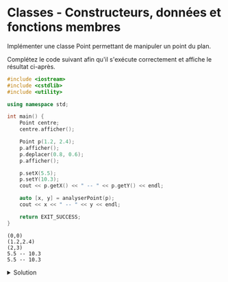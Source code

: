 # Classes - Constructeurs, données et fonctions membres
Implémenter une classe Point permettant de manipuler un point du plan.

Complétez le code suivant afin qu'il s'exécute correctement et affiche le résultat ci-après.

~~~cpp
#include <iostream>
#include <cstdlib>
#include <utility>

using namespace std;

int main() {
    Point centre;
    centre.afficher();

    Point p(1.2, 2.4);
    p.afficher();
    p.deplacer(0.8, 0.6);
    p.afficher();

    p.setX(5.5);
    p.setY(10.3);
    cout << p.getX() << " -- " << p.getY() << endl;

    auto [x, y] = analyserPoint(p);
    cout << x << " -- " << y << endl;

    return EXIT_SUCCESS;
}
~~~

~~~text
(0,0)
(1.2,2.4)
(2,3)
5.5 -- 10.3
5.5 -- 10.3
~~~


<details>
<summary>Solution</summary>

~~~cpp
#include <iostream>
#include <cstdlib>
#include <utility>

using namespace std;

class Point {
public:
    Point();
    Point(double x, double y);
    void setX(double x);
    void setY(double y);
    double getX() const;
    double getY() const;
    void deplacer(double dx, double dy);
    void afficher() const;
private:
    double x, y;
};

Point::Point() : Point(0., 0.) {}

Point::Point(double x, double y) : x(x), y(y) {}

void Point::setX(double x){
    this->x = x;
}

void Point::setY(double y){
    this->y = y;
}

double Point::getX() const {
    return this->x;
}

double Point::getY() const {
    return this->y;
}

void Point::deplacer(double dx, double dy) {
    x += dx;
    y += dy;
}

void Point::afficher() const {
    cout << "(" << x << "," << y << ")" << endl;
}

pair<double, double> analyserPoint(const Point& p){
    return {p.getX(), p.getY()};
}

int main() {
    Point centre;
    centre.afficher();

    Point p(1.2, 2.4);
    p.afficher();
    p.deplacer(0.8, 0.6);
    p.afficher();

    p.setX(5.5);
    p.setY(10.3);
    cout << p.getX() << " -- " << p.getY() << endl;

    auto [x, y] = analyserPoint(p);
    cout << x << " -- " << y << endl;

    return EXIT_SUCCESS;
}
~~~



</details>